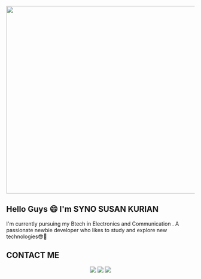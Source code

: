 <p align="center">
  <img width="1000" height="500" src="https://user-images.githubusercontent.com/124377027/236632552-4f6257ab-c681-473b-a6a0-72ae240f5af8.gif">
</p>







## Hello Guys 😄 I'm SYNO SUSAN KURIAN 
  I'm currently pursuing my Btech in Electronics and Communication .  A passionate newbie developer who likes to study and explore new technologies😎🤩 
  
 
 
 ## CONTACT ME 
  <p align="center">
<a href="https://www.instagram.com/_secret_annexe_/"><img src="https://user-images.githubusercontent.com/124377027/236633568-f67d8b85-3e96-42a7-8888-9378c9bd0ab7.png  "/></a>
<a href="https://www.linkedin.com/in/syno-susan-594b2b240/"><img src="https://user-images.githubusercontent.com/124377027/236633662-b365783c-ba3a-4599-8cad-03c6e8d2e8aa.png"/></a>
<a href="https://discord.com/channels/@me"><img src="https://user-images.githubusercontent.com/124377027/236634119-099b2174-a2be-4499-9c96-d014639d503c.png"/></a>
